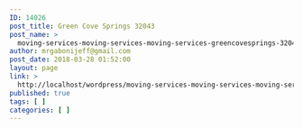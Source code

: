 ```yaml
---
ID: 14026
post_title: Green Cove Springs 32043
post_name: >
  moving-services-moving-services-moving-services-greencovesprings-32043
author: mrgabonijeff@gmail.com
post_date: 2018-03-28 01:52:00
layout: page
link: >
  http://localhost/wordpress/moving-services-moving-services-moving-services-greencovesprings-32043/
published: true
tags: [ ]
categories: [ ]
---
```


